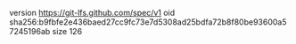 version https://git-lfs.github.com/spec/v1
oid sha256:b9fbfe2e436baed27cc9fc73e7d5308ad25bdfa72b8f80be93600a57245196ab
size 126
